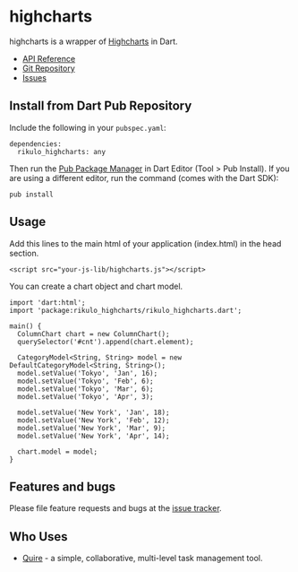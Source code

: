 # highcharts

highcharts is a wrapper of [Highcharts](https://www.highcharts.com) in Dart.

* [API Reference](https://pub.dev/documentation/rikulo_highcharts/latest/)
* [Git Repository](https://github.com/rikulo/highcharts)
* [Issues](https://github.com/rikulo/highcharts/issues)

## Install from Dart Pub Repository

Include the following in your `pubspec.yaml`:

    dependencies:
      rikulo_highcharts: any

Then run the [Pub Package Manager](http://pub.dartlang.org/doc) in Dart Editor (Tool > Pub Install). If you are using a different editor, run the command
(comes with the Dart SDK):

    pub install

## Usage

Add this lines to the main html of your application (index.html) in the head section.
```
<script src="your-js-lib/highcharts.js"></script>
```

You can create a chart object and chart model.

    import 'dart:html';
    import 'package:rikulo_highcharts/rikulo_highcharts.dart';

    main() {
      ColumnChart chart = new ColumnChart();
      querySelector('#cnt').append(chart.element);

      CategoryModel<String, String> model = new DefaultCategoryModel<String, String>();
      model.setValue('Tokyo', 'Jan', 16);
	  model.setValue('Tokyo', 'Feb', 6);
	  model.setValue('Tokyo', 'Mar', 6);
	  model.setValue('Tokyo', 'Apr', 3);

	  model.setValue('New York', 'Jan', 18);
	  model.setValue('New York', 'Feb', 12);
	  model.setValue('New York', 'Mar', 9);
	  model.setValue('New York', 'Apr', 14);

	  chart.model = model;
    }

## Features and bugs

Please file feature requests and bugs at the [issue tracker][tracker].

[tracker]: https://github.com/rikulo/highcharts/issues

## Who Uses

* [Quire](https://quire.io) - a simple, collaborative, multi-level task management tool.
